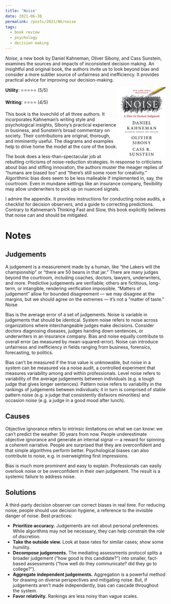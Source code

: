 ```yaml
---
title: 'Noise'
date: 2021-06-30
permalink: /posts/2021/06/noise
tags:
  - book review
  - psychology
  - decision making
---
```



<i>Noise</i>, a new book by Daniel Kahneman, Oliver Sibony, and Cass Sunstein, examines the sources and impacts of inconsistent decision making. An insightful and original book, the authors invite us to look beyond bias and consider a more subtler source of unfairness and inefficiency. It provides practical advice for improving our decision-making.

<img align="right" width="30%" src="/images/book_noise.jpg">

<strong>Utility</strong>: ⭐⭐⭐⭐⭐ (5/5)

<strong>Writing</strong>: ⭐⭐⭐⭐ (4/5)

This book is the lovechild of all three authors. It incorporates Kahneman’s writing style and psychological insights, Sibony’s practical experience in business, and Sunstein’s broad commentary on society. Their contributions are original, thorough, and imminently useful. The diagrams and examples help to drive home the model at the core of the book.

The book does a less-than-spectacular job at rebutting criticisms of noise-reduction strategies. In response to criticisms about bias and stifling innovation, the authors muster the meager replies of “humans are biased too” and “there’s still some room for creativity.” Algorithmic bias does seem to be less malleable if implemented in, say, the courtroom. Even in mundane settings like an insurance company, flexibility may allow underwriters to pick up on nuanced signals.

I admire the appendix. It provides instructions for conducting noise audits, a checklist for decision observers, and a guide to correcting predictions. Contrary to Kahneman’s Thinking Fast and Slow, this book explicitly believes that noise can and should be mitigated.



Notes
===

## Judgements

A judgement is a measurement made by a human, like “the Lakers will the championship” or “there are 50 beans in that jar.” There are many judges beyond the courtroom, including coaches, doctors, lawyers, underwriters, and more. Predictive judgements are verifiable; others are fictitious, long-term, or intangible, rendering verification impossible. “Matters of judgement” allow for bounded disagreement — we may disagree at the margins, but we should agree on the extremes — it’s not a “matter of taste.”
Noise

Bias is the average error of a set of judgements. Noise is variable in judgements that should be identical. System noise refers to noise across organizations where interchangeable judges make decisions. Consider doctors diagnosing diseases, judges handing down sentences, or underwriters in an insurance company. Bias and noise equally contribute to overall error (as measured by mean-squared-error). Noise can introduce unfairness and inefficiency in fields ranging from business, forensics, forecasting, to politics.

Bias can’t be measured if the true value is unknowable, but noise in a system can be measured via a noise audit, a controlled experiment that measures variability among and within professionals. Level noise refers to variability of the average judgements between individuals (e.g. a tough judge that gives longer sentences). Pattern noise refers to variability in the rankings of judgements between individuals; it in turn is comprised of stable pattern noise (e.g. a judge that consistently disfavors minorities) and occasion noise (e.g. a judge in a good mood after lunch).

## Causes

Objective ignorance refers to intrinsic limitations on what we can know: we can’t predict the weather 30 years from now. People underestimate objective ignorance and generate an internal signal — a reward for spinning a coherent narrative. People are surprised that they are overconfident and that simple algorithms perform better. Psychological biases can also contribute to noise, e.g. in overweighting first impressions.

Bias is much more prominent and easy to explain. Professionals can easily overlook noise or be overconfident in their own judgement. The result is a systemic failure to address noise.

## Solutions

A third-party decision observer can correct biases in real time. For reducing noise, people should use decision hygiene, a reference to the invisible danger of noise. Best practices:
* <strong>Prioritize accuracy.</strong> Judgements are not about personal preferences. While algorithms may not be necessary, they can help constrain the role of discretion.
* <strong>Take the outside view.</strong> Look at base rates for similar cases; show some humility.
* <strong>Decompose judgements.</strong> The mediating assessments protocol splits a broader judgement (“how good is this candidate?”) into smaller, fact-based assessments (“how well do they communicate? did they go to college?”).
* <strong>Aggregate independent judgements.</strong> Aggregation is a powerful method for drawing on diverse perspectives and mitigating noise. But, if judgements aren’t made independently, bias can cascade throughout the system.
* <strong>Favor relativity.</strong> Rankings are less noisy than vague scales.
